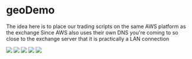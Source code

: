 # geoDemo
The idea here is to place our trading scripts on the same AWS platform as the exchange
Since AWS also uses their own DNS you're coming to so close to the exchange server that it is practically a LAN connection

![](https://i.ibb.co/3snmNx8/Screen-Shot-2020-10-26-at-1-19-41-PM.png)
![](https://i.ibb.co/0MjSK47/Screen-Shot-2020-10-26-at-1-19-59-PM.png)
![](https://i.ibb.co/yhRYC7J/Screen-Shot-2020-10-26-at-1-21-57-PM.png)
![](https://i.ibb.co/n11ZbvQ/Screen-Shot-2020-10-26-at-1-59-58-PM.png)
![](https://i.ibb.co/9HG4y93/Screen-Shot-2020-10-26-at-2-10-48-PM.png)

